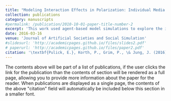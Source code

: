 ```yaml
---
title: "Modeling Interaction Effects in Polarization: Individual Media Influence and the Impact of Town Meetings"
collection: publications
category: manuscripts
#permalink: /publication/2010-10-01-paper-title-number-2
excerpt: 'This work used agent-based model simulations to explore the interplay between direct, human-to-human interaction and media influence on political idea spread.'
date: 2016-03-16
venue: 'Journal of Artificial Societies and Social Simulation'
#slidesurl: 'http://academicpages.github.io/files/slides2.pdf'
# paperurl: 'http://academicpages.github.io/files/paper2.pdf'
citation: '\textbf{Pulick, E.}, Korth, P., Grim, P., \& Jung, J. (2016). Modeling Interaction Effects in Polarization: Individual Media Influence and the Impact of Town Meetings. \textit{Journal of Artificial Societies and Social Simulation}, 19(2), 1. DOI: \href{https://doi.org/10.18564/jasss.3021}{10.18564/jasss.3021}'
---
```


The contents above will be part of a list of publications, if the user clicks the link for the publication than the contents of section will be rendered as a full page, allowing you to provide more information about the paper for the reader. When publications are displayed as a single page, the contents of the above "citation" field will automatically be included below this section in a smaller font.